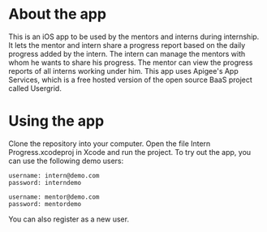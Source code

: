 About the app
=============
This is an iOS app to be used by the mentors and interns during internship. It lets the mentor and intern share a progress 
report based on the daily progress added by the intern. The intern can manage the mentors with whom he wants to share his progress. The mentor can view the progress reports of all interns working under him. 
This app uses Apigee's App Services, which is a free hosted version of the open source BaaS project called Usergrid. 

Using the app
=============
Clone the repository into your computer. Open the file Intern Progress.xcodeproj in Xcode and run the project.
To try out the app, you can use the following demo users:

	username: intern@demo.com
	password: interndemo

	username: mentor@demo.com
	password: mentordemo
  
You can also register as a new user.
